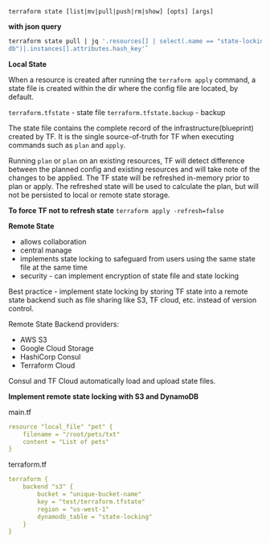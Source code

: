 `terraform state [list|mv|pull|push|rm|show] [opts] [args]`

**with json query**
```sh
terraform state pull | jq '.resources[] | select(.name == "state-locking-
db")|.instances[].attributes.hash_key'`
```

**Local State**

When a resource is created after running the `terraform apply` command, a state file is created within the dir where the config file are located, by default.

`terraform.tfstate` - state file
`terraform.tfstate.backup` - backup

The state file contains the complete record of the infrastructure(blueprint) created by TF. It is the single source-of-truth for TF when executing commands such as `plan` and `apply`.

Running `plan` or `plan` on an existing resources, TF will detect difference between the planned config and existing resources and will take note of the changes to be applied. The TF state will be refreshed in-memory prior to plan or apply. The refreshed state will be used to calculate the plan, but will not be persisted to local or remote state storage.

**To force TF not to refresh state**
`terraform apply -refresh=false`


**Remote State**
- allows collaboration
- central manage
- implements state locking to safeguard from users using the same state file at the same time
- security - can implement encryption of state file and state locking

Best practice - implement state locking by storing TF state into a remote state backend such as file sharing like S3, TF cloud, etc. instead of version control.

Remote State Backend providers:
- AWS S3
- Google Cloud Storage
- HashiCorp Consul
- Terraform Cloud

Consul and TF Cloud automatically load and upload state files.

**Implement remote state locking with S3 and DynamoDB**

main.tf
```yml
resource "local_file" "pet" {
    filename = "/root/pets/txt"
    content = "List of pets"
}
```

terraform.tf
```yml
terraform {
    backend "s3" {
        bucket = "unique-bucket-name"
        key = "test/terraform.tfstate"
        region = "us-west-1"
        dynamodb_table = "state-locking"
    }
}
```